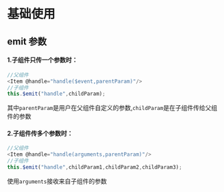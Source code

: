 # 基础使用

## emit 参数

#### 1.子组件只传一个参数时：
```javascript
//父组件
<Item @handle="handle($event,parentParam)"/>
//子组件
this.$emit("handle",childParam);
```

其中`parentParam`是用户在父组件自定义的参数,`childParam`是在子组件传给父组件的参数

#### 2.子组件传多个参数时：
```javascript
//父组件
<Item @handle="handle(arguments,parentParam)"/>
//子组件
this.$emit("handle",childParam1,childParam2,childParam3);
```
使用`arguments`接收来自子组件的参数
